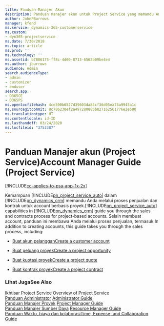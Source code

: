 ```yaml
---
title: Panduan Manajer Akun
description: Panduan manajer akun untuk Project Service yang memandu Anda melalui proses penjualan dan kontrak untuk account berbasis proyek
author: JohnPBurrows
manager: kfend
ms.service: dynamics-365-customerservice
ms.custom:
- dyn365-projectservice
ms.date: 7/30/2018
ms.topic: article
ms.prod: ''
ms.technology: ''
ms.assetid: b7886175-ff8c-4d60-8713-6562b09be4e4
ms.author: jburrows
audience: Admin
search.audienceType:
- admin
- customizer
- enduser
search.app:
- D365CE
- D365PS
ms.openlocfilehash: 4ce590b6527d39603da84cf36d05ea73a9945a1c
ms.sourcegitcommit: 8c786230ef2a497280885b827162561776e2eb00
ms.translationtype: HT
ms.contentlocale: id-ID
ms.lasthandoff: 03/24/2020
ms.locfileid: "3752387"
---
```

# <a name="account-manager-guide-project-service"></a><span data-ttu-id="31231-103">Panduan Manajer akun (Project Service)</span><span class="sxs-lookup"><span data-stu-id="31231-103">Account Manager Guide (Project Service)</span></span>

[!INCLUDE[cc-applies-to-psa-app-1x-2x](../includes/cc-applies-to-psa-app-1x-2x.md)]

<span data-ttu-id="31231-104">Kemampuan [!INCLUDE[pn_project_service_auto](../includes/pn-project-service-auto.md)] dalam [!INCLUDE[pn_dynamics_crm](../includes/pn-dynamics-crm.md)] memandu Anda melalui proses penjualan dan kontrak untuk account berbasis proyek.</span><span class="sxs-lookup"><span data-stu-id="31231-104">[!INCLUDE[pn_project_service_auto](../includes/pn-project-service-auto.md)] capabilities in [!INCLUDE[pn_dynamics_crm](../includes/pn-dynamics-crm.md)] guide you through the sales and contracts process for project-based accounts.</span></span> <span data-ttu-id="31231-105">Selain membuat account, panduan ini membawa Anda melalui proses penjualan, termasuk:</span><span class="sxs-lookup"><span data-stu-id="31231-105">In addition to creating accounts, this guide takes you through the sales process, including:</span></span>  
  
-   [<span data-ttu-id="31231-106">Buat akun pelanggan</span><span class="sxs-lookup"><span data-stu-id="31231-106">Create a customer account</span></span>](../project-service/create-customer-account.md)  
  
-   [<span data-ttu-id="31231-107">Buat peluang proyek</span><span class="sxs-lookup"><span data-stu-id="31231-107">Create a project opportunity</span></span>](../project-service/create-project-opportunity.md)  
  
-   [<span data-ttu-id="31231-108">Buat kuotasi proyek</span><span class="sxs-lookup"><span data-stu-id="31231-108">Create a project quote</span></span>](../project-service/create-project-quote.md)  
  
-   [<span data-ttu-id="31231-109">Buat kontrak proyek</span><span class="sxs-lookup"><span data-stu-id="31231-109">Create a project contract</span></span>](../project-service/create-project-contract.md)  
  
  
### <a name="see-also"></a><span data-ttu-id="31231-110">Lihat Juga</span><span class="sxs-lookup"><span data-stu-id="31231-110">See Also</span></span>  
 <span data-ttu-id="31231-111">[Ikhtisar Project Service](../project-service/overview.md) </span><span class="sxs-lookup"><span data-stu-id="31231-111">[Overview of Project Service](../project-service/overview.md) </span></span>  
 <span data-ttu-id="31231-112">[Panduan Administrator](../project-service/admin-guide.md) </span><span class="sxs-lookup"><span data-stu-id="31231-112">[Administrator Guide](../project-service/admin-guide.md) </span></span>  
 <span data-ttu-id="31231-113">[Panduan Manajer Proyek](../project-service/project-manager-guide.md) </span><span class="sxs-lookup"><span data-stu-id="31231-113">[Project Manager Guide](../project-service/project-manager-guide.md) </span></span>  
 <span data-ttu-id="31231-114">[Panduan Manajer Sumber Daya](../project-service/resource-manager-guide.md) </span><span class="sxs-lookup"><span data-stu-id="31231-114">[Resource Manager Guide](../project-service/resource-manager-guide.md) </span></span>  
 [<span data-ttu-id="31231-115">Panduan Waktu, biaya dan kolaborasi</span><span class="sxs-lookup"><span data-stu-id="31231-115">Time, Expense, and Collaboration Guide</span></span>](../project-service/time-expense-collaboration-guide.md)
